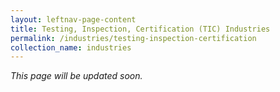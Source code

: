 ```yaml
---
layout: leftnav-page-content
title: Testing, Inspection, Certification (TIC) Industries
permalink: /industries/testing-inspection-certification
collection_name: industries
---
```


*This page will be updated soon.*
